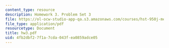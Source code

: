 ```yaml
---
content_type: resource
description: Homework 3. Problem Set 3
file: https://ol-ocw-studio-app-qa.s3.amazonaws.com/courses/hst-950j-medical-computing-spring-2003/4fb2dbf27f1a7cda043fea0859adce05_hw3.pdf
file_type: application/pdf
resourcetype: Document
title: hw3.pdf
uid: 4fb2dbf2-7f1a-7cda-043f-ea0859adce05
---
```

